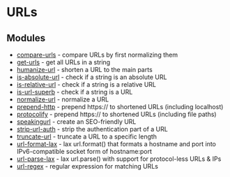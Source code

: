 # URLs

## Modules

* [compare-urls](https://github.com/sindresorhus/compare-urls) - compare URLs by first normalizing them
* [get-urls](https://github.com/sindresorhus/get-urls) - get all URLs in a string
* [humanize-url](https://github.com/sindresorhus/humanize-url) - shorten a URL to the main parts
* [is-absolute-url](https://github.com/sindresorhus/is-absolute-url) - check if a string is an absolute URL
* [is-relative-url](https://github.com/sindresorhus/is-relative-url) - check if a string is a relative URL
* [is-url-superb](https://github.com/sindresorhus/is-url-superb) - check if a string is a URL
* [normalize-url](https://github.com/sindresorhus/normalize-url) - normalize a URL
* [prepend-http](https://github.com/sindresorhus/prepend-http) - prepend https:// to shortened URLs (including localhost)
* [protocolify](https://github.com/sindresorhus/protocolify) - prepend https:// to shortened URLs (including file paths)
* [speakingurl](https://github.com/pid/speakingurl) - create an SEO-friendly URL
* [strip-url-auth](https://github.com/sindresorhus/strip-url-auth) - strip the authentication part of a URL
* [truncate-url](https://github.com/sindresorhus/truncate-url) - truncate a URL to a specific length
* [url-format-lax](https://github.com/sindresorhus/url-format-lax) - lax url.format() that formats a hostname and port into IPv6-compatible socket form of hostname:port
* [url-parse-lax](https://github.com/sindresorhus/url-parse-lax) - lax url.parse() with support for protocol-less URLs & IPs
* [url-regex](https://github.com/sindresorhus/url-regex) - regular expression for matching URLs
